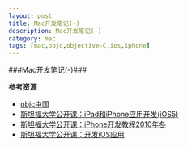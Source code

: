 ```yaml
---
layout: post
title: Mac开发笔记(-)
description: Mac开发笔记(-)
category: mac
tags: [mac,objc,objective-C,ios,iphone]
---
```

###Mac开发笔记(-)###

__参考资源__

* [objc中国](http://objccn.io/)
* [斯坦福大学公开课：iPad和iPhone应用开发(iOS5)](http://v.163.com/movie/2011/11/T/P/M807AH0S5_M807F02TP.html)
* [斯坦福大学公开课：iPhone开发教程2010年冬](http://v.163.com/movie/2010/6/F/B/M6RU83DCT_M6RU9S6FB.html)
* [斯坦福大学公开课：开发iOS应用](http://v.163.com/movie/2010/9/V/K/M7CTF0FDR_M7CTV9SVK.html)

